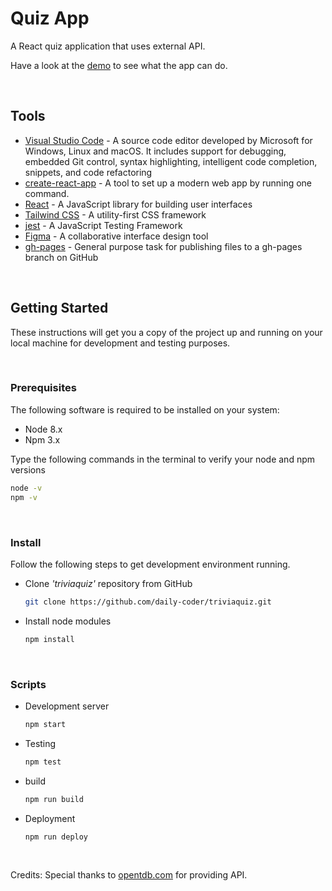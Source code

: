 # Quiz App

A React quiz application that uses external API.

Have a look at the [demo](https://daily-coder.github.io/triviaquiz/) to see what the app can do.

<br />

## Tools

- [Visual Studio Code](https://code.visualstudio.com/) - A source code editor developed by Microsoft for Windows, Linux and macOS. It includes support for debugging, embedded Git control, syntax highlighting, intelligent code completion, snippets, and code refactoring
- [create-react-app](https://create-react-app.dev/) - A tool to set up a modern web app by running one command.
- [React](https://reactjs.org/) - A JavaScript library for building user interfaces
- [Tailwind CSS](https://tailwindcss.com/) - A utility-first CSS framework
- [jest](https://jestjs.io/) - A JavaScript Testing Framework
- [Figma](https://www.figma.com/) - A collaborative interface design tool
- [gh-pages](https://github.com/tschaub/gh-pages) - General purpose task for publishing files to a gh-pages branch on GitHub

<br />

## Getting Started

These instructions will get you a copy of the project up and running on your local machine for development and testing purposes.

<br />

### Prerequisites

The following software is required to be installed on your system:

- Node 8.x
- Npm 3.x

Type the following commands in the terminal to verify your node and npm versions

```bash
node -v
npm -v
```

<br />

### Install

Follow the following steps to get development environment running.

- Clone _'triviaquiz'_ repository from GitHub

  ```bash
  git clone https://github.com/daily-coder/triviaquiz.git
  ```

- Install node modules

  ```bash
  npm install
  ```

<br />

### Scripts

- Development server

  ```bash
  npm start
  ```

- Testing

  ```bash
  npm test
  ```

- build

  ```bash
  npm run build
  ```

- Deployment

  ```bash
  npm run deploy
  ```

<br />

Credits:
Special thanks to [opentdb.com](https://opentdb.com/) for providing API.
